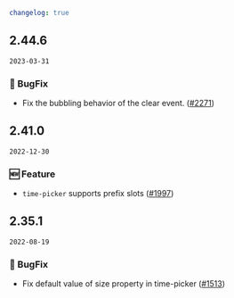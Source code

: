 ```yaml
changelog: true
```

## 2.44.6

`2023-03-31`

### 🐛 BugFix

- Fix the bubbling behavior of the clear event. ([#2271](https://github.com/arco-design/arco-design-vue/pull/2271))


## 2.41.0

`2022-12-30`

### 🆕 Feature

- `time-picker` supports prefix slots ([#1997](https://github.com/arco-design/arco-design-vue/pull/1997))


## 2.35.1

`2022-08-19`

### 🐛 BugFix

- Fix default value of size property in time-picker ([#1513](https://github.com/arco-design/arco-design-vue/pull/1513))

